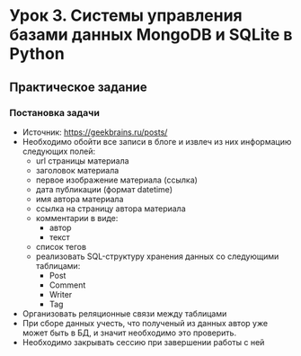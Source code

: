 # Урок 3. Системы управления базами данных MongoDB и SQLite в Python

## Практическое задание

### Постановка задачи

- Источник: https://geekbrains.ru/posts/
- Необходимо обойти все записи в блоге
и извлеч из них информацию следующих полей:
  - url страницы материала
  - заголовок материала
  - первое изображение материала (cсылка)
  - дата публикации (формат datetime)
  - имя автора материала
  - ссылка на страницу автора материала
  - комментарии в виде:
    - автор
    - текст
  - список тегов
  - реализовать SQL-структуру хранения данных
  cо следующими таблицами:
    - Post
    - Comment
    - Writer
    - Tag
- Организовать реляционные связи между таблицами
- При сборе данных учесть,
что полученый из данных автор уже может быть в БД,
и значит необходимо это проверить.
- Необходимо закрывать сессию при завершении работы с ней
